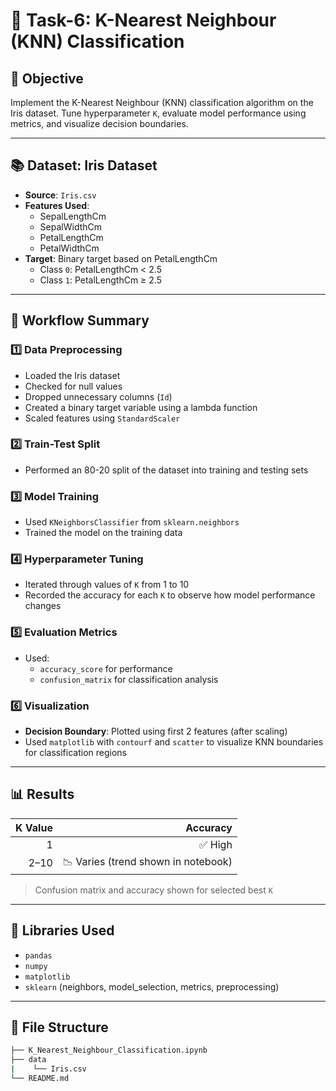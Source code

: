 # 📘 Task-6: K-Nearest Neighbour (KNN) Classification

## 🎯 Objective
Implement the K-Nearest Neighbour (KNN) classification algorithm on the Iris dataset. Tune hyperparameter `K`, evaluate model performance using metrics, and visualize decision boundaries.

---

## 📚 Dataset: Iris Dataset

- **Source**: `Iris.csv`
- **Features Used**:
  - SepalLengthCm
  - SepalWidthCm
  - PetalLengthCm
  - PetalWidthCm
- **Target**: Binary target based on PetalLengthCm
  - Class `0`: PetalLengthCm < 2.5
  - Class `1`: PetalLengthCm ≥ 2.5

---

## 🔧 Workflow Summary

### 1️⃣ Data Preprocessing
- Loaded the Iris dataset
- Checked for null values
- Dropped unnecessary columns (`Id`)
- Created a binary target variable using a lambda function
- Scaled features using `StandardScaler`

### 2️⃣ Train-Test Split
- Performed an 80-20 split of the dataset into training and testing sets

### 3️⃣ Model Training
- Used `KNeighborsClassifier` from `sklearn.neighbors`
- Trained the model on the training data

### 4️⃣ Hyperparameter Tuning
- Iterated through values of `K` from 1 to 10
- Recorded the accuracy for each `K` to observe how model performance changes

### 5️⃣ Evaluation Metrics
- Used:
  - `accuracy_score` for performance
  - `confusion_matrix` for classification analysis

### 6️⃣ Visualization
- **Decision Boundary**: Plotted using first 2 features (after scaling)
- Used `matplotlib` with `contourf` and `scatter` to visualize KNN boundaries for classification regions

---

## 📊 Results

| K Value | Accuracy |
|--------:|---------:|
| 1       | ✅ High  |
| 2–10    | 📉 Varies (trend shown in notebook) |

> Confusion matrix and accuracy shown for selected best `K`

---

## 🧰 Libraries Used

- `pandas`
- `numpy`
- `matplotlib`
- `sklearn` (neighbors, model_selection, metrics, preprocessing)

---

## 📌 File Structure

```bash
├── K_Nearest_Neighbour_Classification.ipynb
├── data
|    └── Iris.csv
└── README.md
